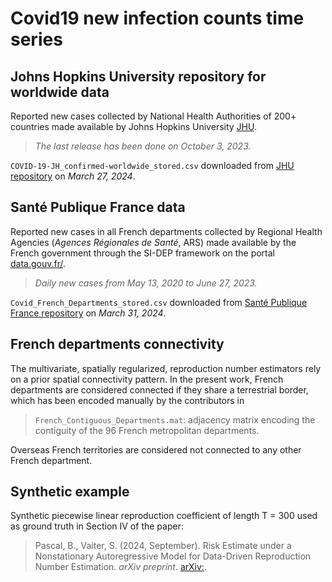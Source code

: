 # Covid19 new infection counts time series

## Johns Hopkins University repository for worldwide data


Reported new cases collected by National Health Authorities of 200+ countries made available by Johns Hopkins University [JHU](https://coronavirus.jhu.edu/).

> *The last release has been done on October 3, 2023.*

`COVID-19-JH_confirmed-worldwide_stored.csv` downloaded from [JHU repository](https://raw.githubusercontent.com/CSSEGISandData/COVID-19/master/csse_covid_19_data/csse_covid_19_time_series/time_series_covid19_confirmed_global.csv) on *March 27, 2024*.


## Santé Publique France data

Reported new cases in all French departments collected by Regional Health Agencies (*Agences Régionales de Santé*, ARS) made available by the French government through the SI-DEP framework on the portal [data.gouv.fr/](https://www.data.gouv.fr/fr/datasets/donnees-de-laboratoires-pour-le-depistage-a-compter-du-18-05-2022-si-dep/).

> *Daily new cases from May 13, 2020 to June 27, 2023.*

`Covid_French_Departments_stored.csv` downloaded from [Santé Publique France repository](https://www.data.gouv.fr/fr/datasets/r/426bab53-e3f5-4c6a-9d54-dba4442b3dbc) on *March 31, 2024*.

## French departments connectivity

The multivariate, spatially regularized, reproduction number estimators rely on a prior spatial connectivity pattern. 
In the present work, French departments are considered connected if they share a terrestrial border, which has been encoded manually by the contributors in

> `French_Contiguous_Departments.mat`: adjacency matrix encoding the contiguity of the 96 French metropolitan departments.

Overseas French territories are considered not connected to any other French department.

## Synthetic example

Synthetic piecewise linear reproduction coefficient of length T = 300 used as ground truth in Section IV of the paper:
> Pascal, B., Vaiter, S. (2024, September). Risk Estimate under a Nonstationary Autoregressive Model for Data-Driven Reproduction Number Estimation. *arXiv preprint*. [arXiv:]().